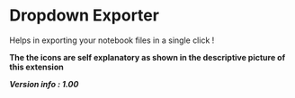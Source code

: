 # Dropdown Exporter

Helps in exporting your notebook files in a single click !

**The the icons are self explanatory as shown in the descriptive picture of this extension**

***Version info : 1.00***
